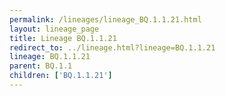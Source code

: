 ```yaml
---
permalink: /lineages/lineage_BQ.1.1.21.html
layout: lineage_page
title: Lineage BQ.1.1.21
redirect_to: ../lineage.html?lineage=BQ.1.1.21
lineage: BQ.1.1.21
parent: BQ.1.1
children: ['BQ.1.1.21']
---
```

